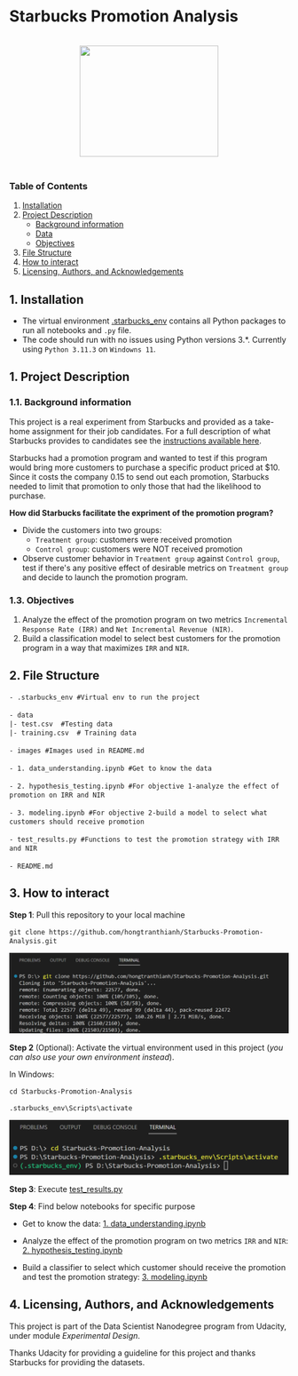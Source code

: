 # Starbucks Promotion Analysis

<br>
<div align="center">
<img src="https://opj.ca/wp-content/uploads/2018/02/New-Starbucks-Logo-1200x969.jpg" width="250" height="200">
</div>
<br>

### Table of Contents

1. [Installation](#installation)
2. [Project Description](#project-description)
    - [Background information](#background-info)
    - [Data](#data)
    - [Objectives](#objective)
3. [File Structure](#files)
4. [How to interact](#interact)
5. [Licensing, Authors, and Acknowledgements](#licensing)


## 1. Installation <a name="installation"></a>
* The virtual environment [.starbucks_env](https://github.com/hongtranthianh/Starbucks-Promotion-Analysis/tree/main/.starbucks_env) contains all Python packages to run all notebooks and `.py` file.
* The code should run with no issues using Python versions 3.*. Currently using `Python 3.11.3` on `Windowns 11`.

## 1. Project Description <a name="project-description"></a>

### 1.1. Background information <a name="background-info"></a>
This project is a real experiment from Starbucks and provided as a take-home assignment for their job candidates. For a full description of what Starbucks provides to candidates see the [instructions available here](https://drive.google.com/file/d/18klca9Sef1Rs6q8DW4l7o349r8B70qXM/view).

Starbucks had a promotion program and wanted to test if this program would bring more customers to purchase a specific product priced at $10. Since it costs the company 0.15 to send out each promotion, Starbucks needed to limit that promotion to only those that had the likelihood to purchase.

**How did Starbucks facilitate the expriment of the promotion program?**
- Divide the customers into two groups:
    + `Treatment group`: customers were received promotion
    + `Control group`: customers were NOT received promotion
- Observe customer behavior in `Treatment group` against `Control group`, test if there's any positive effect of desirable metrics on `Treatment group` and decide to launch the promotion program.

### 1.3. Objectives <a name="objective"></a>

1. Analyze the effect of the promotion program on two metrics `Incremental Response Rate (IRR)` and `Net Incremental Revenue (NIR)`.
2. Build a classification model to select best customers for the promotion program in a way that maximizes `IRR` and `NIR`.
## 2. File Structure<a name="files"></a>

```
- .starbucks_env #Virtual env to run the project

- data
|- test.csv  #Testing data
|- training.csv  # Training data

- images #Images used in README.md

- 1. data_understanding.ipynb #Get to know the data

- 2. hypothesis_testing.ipynb #For objective 1-analyze the effect of promotion on IRR and NIR

- 3. modeling.ipynb #For objective 2-build a model to select what customers should receive promotion

- test_results.py #Functions to test the promotion strategy with IRR and NIR

- README.md

```

## 3. How to interact<a name="interact"></a>

**Step 1**: Pull this repository to your local machine
```
git clone https://github.com/hongtranthianh/Starbucks-Promotion-Analysis.git
```

<p ><img src="images/clone-repo.png" alt="image" ></p>

**Step 2** (Optional): Activate the virtual environment used in this project (*you can also use your own environment instead*).

In Windows:

```
cd Starbucks-Promotion-Analysis
```

```
.starbucks_env\Scripts\activate
```

<p ><img src="images/cd-and-activate-venv.png" alt="image" ></p>

**Step 3**: Execute [test_results.py](https://github.com/hongtranthianh/Starbucks-Promotion-Analysis/blob/main/test_results.py)

**Step 4**: Find below notebooks for specific purpose

- Get to know the data: [1. data_understanding.ipynb](https://github.com/hongtranthianh/Starbucks-Promotion-Analysis/blob/main/1.%20data_understanding.ipynb)

- Analyze the effect of the promotion program on two metrics `IRR` and `NIR`: [2. hypothesis_testing.ipynb](https://github.com/hongtranthianh/Starbucks-Promotion-Analysis/blob/main/2.%20hypothesis_testing.ipynb)
    
- Build a classifier to select which customer should receive the promotion and test the promotion strategy: [3. modeling.ipynb](https://github.com/hongtranthianh/Starbucks-Promotion-Analysis/blob/main/3.%20modeling.ipynb)

## 4. Licensing, Authors, and Acknowledgements<a name="licensing"></a>

This project is part of the Data Scientist Nanodegree program from Udacity, under module *Experimental Design*.

Thanks Udacity for providing a guideline for this project and thanks Starbucks for providing the datasets.